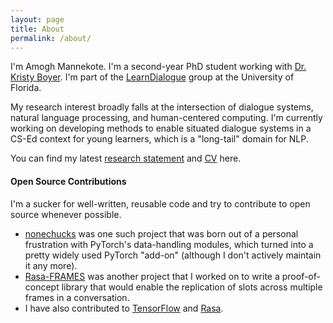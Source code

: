 ```yaml
---
layout: page
title: About
permalink: /about/
---
```


I'm Amogh Mannekote. I'm a second-year PhD student working with [Dr. Kristy Boyer](https://www.cise.ufl.edu/boyer-kristy). I'm part of the [LearnDialogue](http://learndialogue.org/) group at the University of Florida.

My research interest broadly falls at the intersection of dialogue systems, natural language processing, and human-centered computing. I'm currently working on developing methods to enable situated dialogue systems in a CS-Ed context for young learners, which is a "long-tail" domain for NLP. 

You can find my latest [research statement](https://github.com/msamogh/msamogh.github.io/raw/04b64929fb314e9b92255eb6ac57585faf47e807/Research_Statement.pdf) and [CV](https://github.com/msamogh/msamogh.github.io/raw/796d15b4e6a09092c209f57ae7dcff077810cbc9/Curriculum_Vitae__Industry_.pdf) here.

#### Open Source Contributions
I'm a sucker for well-written, reusable code and try to contribute to open source whenever possible.
- [nonechucks](https://github.com/msamogh/nonechucks) was one such project that was born out of a personal frustration with PyTorch's data-handling modules, which turned into a pretty widely used PyTorch "add-on" (although I don't actively maintain it any more).
- [Rasa-FRAMES](https://github.com/msamogh/rasa-frames) was another project that I worked on to write a proof-of-concept library that would enable the replication of slots across multiple frames in a conversation.
- I have also contributed to [TensorFlow](https://github.com/tensorflow/tensorflow) and [Rasa](https://github.com/rasahq/rasa).
